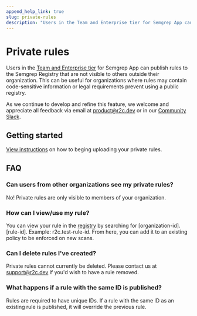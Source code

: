 ```yaml
---
append_help_link: true
slug: private-rules
description: "Users in the Team and Enterprise tier for Semgrep App can publish rules to the Semgrep Registry that are not visible to others outside their organization. This can be useful for organizations where rules may contain code-sensitive information or legal requirements prevent using a public registry."
---
```


# Private rules

Users in the [Team and Enterprise tier](https://semgrep.dev/pricing) for Semgrep App can publish rules to the Semgrep Registry that are not visible to others outside their organization. This can be useful for organizations where rules may contain code-sensitive information or legal requirements prevent using a public registry.

As we continue to develop and refine this feature, we welcome and appreciate all feedback via email at [product@r2c.dev](mailto:product@r2c.dev) or in our [Community Slack](https://r2c.dev/slack).

## Getting started

[View instructions](https://github.com/returntocorp/semgrep/tree/develop/upload) on how to beging uploading your private rules.

## FAQ

### Can users from other organizations see my private rules?

No! Private rules are only visible to members of your organization.

### How can I view/use my rule?

You can view your rule in the [registry](https://semgrep.dev/r) by searching for [organization-id].[rule-id]. Example: r2c.test-rule-id. From here, you can add it to an existing policy to be enforced on new scans.

### Can I delete rules I've created?

Private rules cannot currently be deleted. Please contact us at [support@r2c.dev](mailto:support@r2c.dev?subject=Remove%20Private%20Rule) if you'd wish to have a rule removed.

### What happens if a rule with the same ID is published?

Rules are required to have unique IDs. If a rule with the same ID as an existing rule is published, it will override the previous rule.

